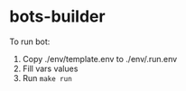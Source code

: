 # bots-builder

To run bot:

1. Copy ./env/template.env to ./env/.run.env
2. Fill vars values
3. Run `make run`
